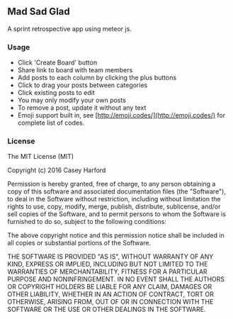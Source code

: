 ## Mad Sad Glad

A sprint retrospective app using meteor js.

### Usage

* Click 'Create Board' button
* Share link to board with team members
* Add posts to each column by clicking the plus buttons
* Click to drag your posts between categories
* Click existing posts to edit
* You may only modify your own posts
* To remove a post, update it without any text
* Emoji support built in, see [http://emoji.codes/](http://emoji.codes/) for complete list of codes.

### License
The MIT License (MIT)

Copyright (c) 2016 Casey Harford

Permission is hereby granted, free of charge, to any person obtaining a copy
of this software and associated documentation files (the "Software"), to deal
in the Software without restriction, including without limitation the rights
to use, copy, modify, merge, publish, distribute, sublicense, and/or sell
copies of the Software, and to permit persons to whom the Software is
furnished to do so, subject to the following conditions:

The above copyright notice and this permission notice shall be included in all
copies or substantial portions of the Software.

THE SOFTWARE IS PROVIDED "AS IS", WITHOUT WARRANTY OF ANY KIND, EXPRESS OR
IMPLIED, INCLUDING BUT NOT LIMITED TO THE WARRANTIES OF MERCHANTABILITY,
FITNESS FOR A PARTICULAR PURPOSE AND NONINFRINGEMENT. IN NO EVENT SHALL THE
AUTHORS OR COPYRIGHT HOLDERS BE LIABLE FOR ANY CLAIM, DAMAGES OR OTHER
LIABILITY, WHETHER IN AN ACTION OF CONTRACT, TORT OR OTHERWISE, ARISING FROM,
OUT OF OR IN CONNECTION WITH THE SOFTWARE OR THE USE OR OTHER DEALINGS IN THE
SOFTWARE.
